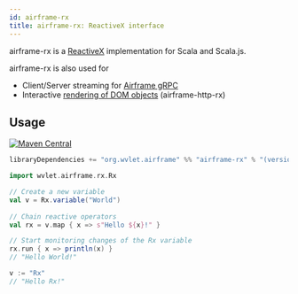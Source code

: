 ```yaml
---
id: airframe-rx
title: airframe-rx: ReactiveX interface
---
```


airframe-rx is a [ReactiveX](http://reactivex.io/) implementation for Scala and Scala.js. 

airframe-rx is also used for
- Client/Server streaming for [Airframe gRPC](airframe-grpc) 
- Interactive [rendering of DOM objects](https://github.com/wvlet/airframe/blob/master/airframe-http-rx/.js/src/main/scala/wvlet/airframe/http/rx/html/DOMRenderer.scala) (airframe-http-rx)

## Usage

[![Maven Central](https://maven-badges.herokuapp.com/maven-central/org.wvlet.airframe/airframe-rx_2.12/badge.svg)](https://maven-badges.herokuapp.com/maven-central/org.wvlet.airframe/airframe-rx_2.12/)

```scala
libraryDependencies += "org.wvlet.airframe" %% "airframe-rx" % "(version)"
```


```scala
import wvlet.airframe.rx.Rx

// Create a new variable
val v = Rx.variable("World")
 
// Chain reactive operators 
val rx = v.map { x => s"Hello ${x}!" }

// Start monitoring changes of the Rx variable
rx.run { x => println(x) }
// "Hello World!" 

v := "Rx"  
// "Hello Rx!"
```
